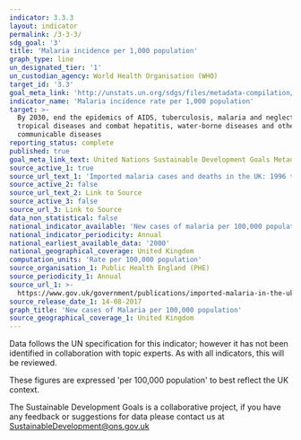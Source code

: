 ```yaml
---
indicator: 3.3.3
layout: indicator
permalink: /3-3-3/
sdg_goal: '3'
title: 'Malaria incidence per 1,000 population'
graph_type: line
un_designated_tier: '1'
un_custodian_agency: World Health Organisation (WHO)
target_id: '3.3'
goal_meta_link: 'http://unstats.un.org/sdgs/files/metadata-compilation/Metadata-Goal-3.pdf'
indicator_name: 'Malaria incidence rate per 1,000 population'
target: >-
  By 2030, end the epidemics of AIDS, tuberculosis, malaria and neglected
  tropical diseases and combat hepatitis, water-borne diseases and other
  communicable diseases
reporting_status: complete
published: true
goal_meta_link_text: United Nations Sustainable Development Goals Metadata (PDF 866 KB)
source_active_1: true
source_url_text_1: 'Imported malaria cases and deaths in the UK: 1996 to 2016'
source_active_2: false
source_url_text_2: Link to Source
source_active_3: false
source_url_3: Link to Source
data_non_statistical: false
national_indicator_available: 'New cases of malaria per 100,000 population'
national_indicator_periodicity: Annual
national_earliest_available_data: '2000'
national_geographical_coverage: United Kingdom
computation_units: 'Rate per 100,000 population'
source_organisation_1: Public Health England (PHE)
source_periodicity_1: Annual
source_url_1: >-
  https://www.gov.uk/government/publications/imported-malaria-in-the-uk-statistics
source_release_date_1: 14-08-2017
graph_title: 'New cases of Malaria per 100,000 population'
source_geographical_coverage_1: United Kingdom
---
```

Data follows the UN specification for this indicator; however it has not been identified in collaboration with topic experts. As with all indicators, this will be reviewed.

These figures are expressed 'per 100,000 population' to best reflect the UK context.

The Sustainable Development Goals is a collaborative project, if you have any feedback or suggestions for data please contact us at <SustainableDevelopment@ons.gov.uk>
